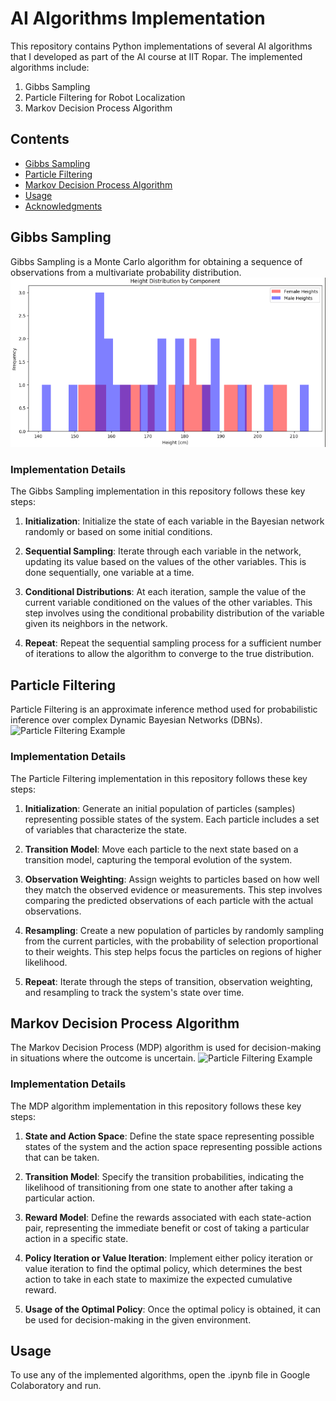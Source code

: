 # AI Algorithms Implementation

This repository contains Python implementations of several AI algorithms that I developed as part of the AI course at IIT Ropar. The implemented algorithms include:

1. Gibbs Sampling
2. Particle Filtering for Robot Localization
3. Markov Decision Process Algorithm

## Contents

- [Gibbs Sampling](#gibbs-sampling)
- [Particle Filtering](#particle-filtering)
- [Markov Decision Process Algorithm](#markov-decision-process-algorithm)
- [Usage](#usage)
- [Acknowledgments](#acknowledgments)

## Gibbs Sampling

Gibbs Sampling is a Monte Carlo algorithm for obtaining a sequence of observations from a multivariate probability distribution.
![Particle Filtering Example](/gibbs.PNG)


### Implementation Details

The Gibbs Sampling implementation  in this repository follows these key steps:

1. **Initialization**: Initialize the state of each variable in the Bayesian network randomly or based on some initial conditions.

2. **Sequential Sampling**: Iterate through each variable in the network, updating its value based on the values of the other variables. This is done sequentially, one variable at a time.

3. **Conditional Distributions**: At each iteration, sample the value of the current variable conditioned on the values of the other variables. This step involves using the conditional probability distribution of the variable given its neighbors in the network.

4. **Repeat**: Repeat the sequential sampling process for a sufficient number of iterations to allow the algorithm to converge to the true distribution.

## Particle Filtering

Particle Filtering is an approximate inference method used for probabilistic inference over complex Dynamic Bayesian Networks (DBNs).
![Particle Filtering Example](/images/particle_filtering_example.png)


### Implementation Details

The Particle Filtering implementation  in this repository follows these key steps:

1. **Initialization**: Generate an initial population of particles (samples) representing possible states of the system. Each particle includes a set of variables that characterize the state.

2. **Transition Model**: Move each particle to the next state based on a transition model, capturing the temporal evolution of the system.

3. **Observation Weighting**: Assign weights to particles based on how well they match the observed evidence or measurements. This step involves comparing the predicted observations of each particle with the actual observations.

4. **Resampling**: Create a new population of particles by randomly sampling from the current particles, with the probability of selection proportional to their weights. This step helps focus the particles on regions of higher likelihood.

5. **Repeat**: Iterate through the steps of transition, observation weighting, and resampling to track the system's state over time.


## Markov Decision Process Algorithm

The Markov Decision Process (MDP) algorithm is used for decision-making in situations where the outcome is uncertain.
![Particle Filtering Example](/images/particle_filtering_example.png)


### Implementation Details


The MDP algorithm implementation  in this repository follows these key steps:

1. **State and Action Space**: Define the state space representing possible states of the system and the action space representing possible actions that can be taken.

2. **Transition Model**: Specify the transition probabilities, indicating the likelihood of transitioning from one state to another after taking a particular action.

3. **Reward Model**: Define the rewards associated with each state-action pair, representing the immediate benefit or cost of taking a particular action in a specific state.

4. **Policy Iteration or Value Iteration**: Implement either policy iteration or value iteration to find the optimal policy, which determines the best action to take in each state to maximize the expected cumulative reward.

5. **Usage of the Optimal Policy**: Once the optimal policy is obtained, it can be used for decision-making in the given environment.


## Usage

To use any of the implemented algorithms, open the .ipynb file in Google Colaboratory and run.


